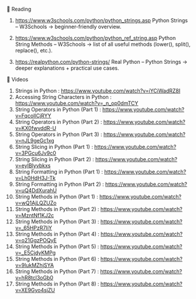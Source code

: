 📖 Reading

1. https://www.w3schools.com/python/python_strings.asp Python Strings – W3Schools
 → beginner-friendly overview.

2. https://www.w3schools.com/python/python_ref_string.asp Python String Methods – W3Schools
 → list of all useful methods (lower(), split(), replace(), etc.).

3. https://realpython.com/python-strings/ Real Python – Python Strings
 → deeper explanations + practical use cases.



🎥 Videos

1. Strings in Python : https://www.youtube.com/watch?v=iYCiWadRZ8I
2. Accessing String Characters in Python : https://www.youtube.com/watch?v=_n_op0dmTCY
3. String Operators in Python (Part 1) : https://www.youtube.com/watch?v=FqcoIlCjRYY
4. String Operators in Python (Part 2) : https://www.youtube.com/watch?v=KX0fwvddR-U
5. String Operators in Python (Part 3) : https://www.youtube.com/watch?v=nJL9geGc1xg
6. String Slicing in Python (Part 1) : https://www.youtube.com/watch?v=3PGcu6Jv9c0
7. String Slicing in Python (Part 2) : https://www.youtube.com/watch?v=eyIBlyvbkxs
8. String Formatting in Python (Part 1) : https://www.youtube.com/watch?v=Lh0HdH3J-Tk
9. String Formatting in Python (Part 2) : https://www.youtube.com/watch?v=uQ4DdXurahU
10. String Methods in Python (Part 1) : https://www.youtube.com/watch?v=wQ1AjLQZUZo
11. String Methods in Python (Part 2) : https://www.youtube.com/watch?v=MzntNf1KJ2c
12. String Methods in Python (Part 3) : https://www.youtube.com/watch?v=_65HPzR7IiY
13. String Methods in Python (Part 4) : https://www.youtube.com/watch?v=o21GgzPOQyE
14. String Methods in Python (Part 5) : https://www.youtube.com/watch?v=_E5CjdyKMPg
15. String Methods in Python (Part 6) : https://www.youtube.com/watch?v=9lukMZhjSYA
16. String Methods in Python (Part 7) : https://www.youtube.com/watch?v=hR8tcl3oGb0
17. String Methods in Python (Part 8) : https://www.youtube.com/watch?v=XE9Gyo4sjZU

